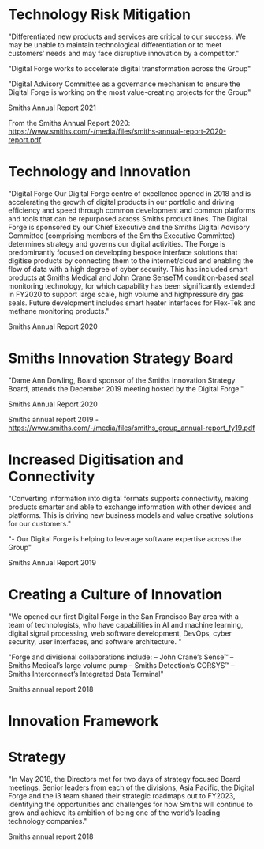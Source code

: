 
# Technology Risk Mitigation

"Differentiated new products and services
are critical to our success. We may be unable
to maintain technological differentiation
or to meet customers’ needs and may face
disruptive innovation by a competitor."

"Digital Forge works to accelerate digital
transformation across the Group"

"Digital Advisory Committee as a governance
mechanism to ensure the Digital Forge is
working on the most value-creating projects
for the Group"

Smiths Annual Report 2021

From the Smiths Annual Report 2020: https://www.smiths.com/-/media/files/smiths-annual-report-2020-report.pdf


# Technology and Innovation

"Digital Forge
Our Digital Forge centre of excellence
opened in 2018 and is accelerating the
growth of digital products in our portfolio
and driving efficiency and speed through
common development and common
platforms and tools that can be repurposed
across Smiths product lines. The Digital
Forge is sponsored by our Chief Executive
and the Smiths Digital Advisory Committee
(comprising members of the Smiths
Executive Committee) determines strategy
and governs our digital activities.
The Forge is predominantly focused on
developing bespoke interface solutions
that digitise products by connecting them
to the internet/cloud and enabling the
flow of data with a high degree of cyber
security. This has included smart products
at Smiths Medical and John Crane
SenseTM condition-based seal monitoring
technology, for which capability has
been significantly extended in FY2020 to
support large scale, high volume and highpressure dry gas seals.
Future development includes smart heater
interfaces for Flex-Tek and methane
monitoring products."

Smiths Annual Report 2020

# Smiths Innovation Strategy Board

"Dame Ann Dowling, Board sponsor of the Smiths
Innovation Strategy Board, attends the December 2019 meeting hosted
by the Digital Forge."

Smiths Annual Report 2020

Smiths annual report 2019 - https://www.smiths.com/-/media/files/smiths_group_annual-report_fy19.pdf

# Increased Digitisation and Connectivity

"Converting information into digital
formats supports connectivity,
making products smarter and able
to exchange information with other
devices and platforms. This is driving
new business models and value
creative solutions for our customers."

"- Our Digital Forge is helping to leverage software expertise across the Group"

Smiths Annual Report 2019

# Creating a Culture of Innovation

"We opened our first Digital Forge in the
San Francisco Bay area with a team of
technologists, who have capabilities in
AI and machine learning, digital signal
processing, web software development,
DevOps, cyber security, user interfaces,
and software architecture. "

"Forge and divisional collaborations include:
– John Crane’s Sense™
– Smiths Medical’s large volume pump
– Smiths Detection’s CORSYS™
– Smiths Interconnect’s Integrated
Data Terminal"

Smiths annual report 2018

# Innovation Framework


# Strategy

"In May 2018, the Directors met for
two days of strategy focused Board
meetings. Senior leaders from each
of the divisions, Asia Pacific, the
Digital Forge and the i3
 team shared
their strategic roadmaps out to
FY2023, identifying the opportunities
and challenges for how Smiths will
continue to grow and achieve its
ambition of being one of the world’s
leading technology companies."

Smiths annual report 2018

